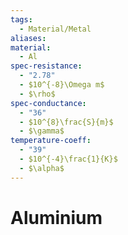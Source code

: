 ```yaml
---
tags:
  - Material/Metal
aliases: 
material:
  - Al
spec-resistance:
  - "2.78"
  - $10^{-8}\Omega m$
  - $\rho$
spec-conductance:
  - "36"
  - $10^{8}\frac{S}{m}$
  - $\gamma$
temperature-coeff:
  - "39"
  - $10^{-4}\frac{1}{K}$
  - $\alpha$
---
```


# Aluminium

